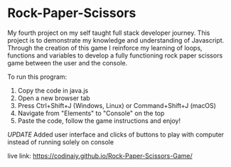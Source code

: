 # Rock-Paper-Scissors
My fourth project on my self taught full stack developer journey.
This project is to demonstrate my knowledge and understanding of Javascript. Through the creation of this game I reinforce my learning of loops, functions and variables to develop a fully functioning rock paper scissors game between the user and the console.

To run this program:
1. Copy the code in java.js
2. Open a new browser tab
3. Press Ctrl+Shift+J (Windows, Linux) or Command+Shift+J (macOS)
4. Navigate from "Elements" to "Console" on the top 
5. Paste the code, follow the game instructions and enjoy!

*UPDATE*
Added user interface and clicks of buttons to play with computer instead of running solely on console

live link: https://codinaiy.github.io/Rock-Paper-Scissors-Game/